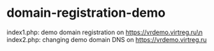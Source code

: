 # domain-registration-demo
index1.php: demo domain registration on https://vrdemo.virtreg.ru\n
index2.php: changing demo domain DNS on https://vrdemo.virtreg.ru
